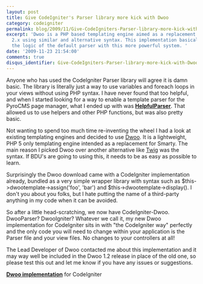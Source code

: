 ```yaml
---
layout: post
title: Give CodeIgniter's Parser library more kick with Dwoo
category: codeigniter
permalink: blog/2009/11/Give-CodeIgniters-Parser-library-more-kick-with-Dwoo
excerpt: 'Dwoo is a PHP based templating engine aimed as a replacement for Smarty
  2.x using similar and alternative syntax. This implementation basically overrides
  the logic of the default parser with this more powerful system. '
date: '2009-11-23 21:54:00'
comments: true
disqus_identifier: Give-CodeIgniters-Parser-library-more-kick-with-Dwoo
---
```


Anyone who has used the CodeIgniter Parser library will agree it is damn basic. The library is literally just a way to use variables and foreach loops in your views without using PHP syntax. I have never found that too helpful, and when I started looking for a way to enable a template parser for the PyroCMS page manager, what I ended up with was [**HelpfulParser**](http://github.com/philsturgeon/codeigniter-helpfulparser). That allowed us to use helpers and other PHP functions, but was also pretty basic.

Not wanting to spend too much time re-inventing the wheel I had a look at existing templating engines and decided to use [Dwoo](http://dwoo.org/ "Dwoo - A PHP5 template engine positioned as an alternative to Smarty"). It is a lightweight, PHP 5 only templating engine intended as a replacement for Smarty. The main reason I picked Dwoo over another alternative like [Twig](http://www.twig-project.org/ "Twig - The flexible, fast, and secure template language for PHP") was the syntax. If BDU's are going to using this, it needs to be as easy as possible to learn.

Surprisingly the Dwoo download came with a CodeIgniter implementation already, bundled as a very simple wrapper library with syntax such as $this->dwootemplate->assign('foo', 'bar') and $this->dwootemplate->display(). I don't you about you folks, but I hate putting the name of a third-party anything in my code when it can be avoided.

So after a little head-scratching, we now have CodeIgniter-Dwoo. DwooParser? DwooIgniter? Whatever we call it, my new Dwoo implementation for CodeIgniter sits in with "the CodeIgniter way" perfectly and the only code you will need to change within your application is the Parser file and your view files. No changes to your controllers at all!

The Lead Developer of Dwoo contacted me about this implementation and it may way well be included in the Dwoo 1.2 release in place of the old one, so please test this out and let me know if you have any issues or suggestions.

**[Dwoo implementation](/code/codeigniter-dwoo)** for CodeIgniter

